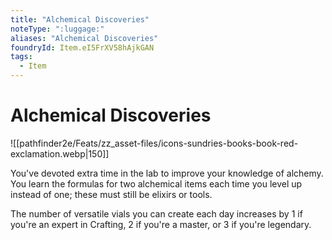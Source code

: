 ```yaml
---
title: "Alchemical Discoveries"
noteType: ":luggage:"
aliases: "Alchemical Discoveries"
foundryId: Item.eI5FrXV58hAjkGAN
tags:
  - Item
---
```


# Alchemical Discoveries
![[pathfinder2e/Feats/zz_asset-files/icons-sundries-books-book-red-exclamation.webp|150]]

You've devoted extra time in the lab to improve your knowledge of alchemy. You learn the formulas for two alchemical items each time you level up instead of one; these must still be elixirs or tools.

The number of versatile vials you can create each day increases by 1 if you're an expert in Crafting, 2 if you're a master, or 3 if you're legendary.
